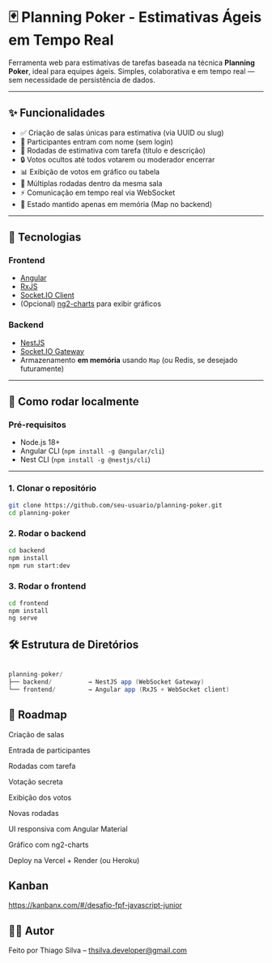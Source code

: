 # 🃏 Planning Poker - Estimativas Ágeis em Tempo Real

Ferramenta web para estimativas de tarefas baseada na técnica **Planning Poker**, ideal para equipes ágeis. Simples, colaborativa e em tempo real — sem necessidade de persistência de dados.

---

## ✨ Funcionalidades

- ✅ Criação de salas únicas para estimativa (via UUID ou slug)
- 👥 Participantes entram com nome (sem login)
- 🔄 Rodadas de estimativa com tarefa (título e descrição)
- 🔒 Votos ocultos até todos votarem ou moderador encerrar
- 📊 Exibição de votos em gráfico ou tabela
- 🔁 Múltiplas rodadas dentro da mesma sala
- ⚡ Comunicação em tempo real via WebSocket
- 🧠 Estado mantido apenas em memória (Map no backend)

---

## 🚀 Tecnologias

### Frontend
- [Angular](https://angular.io/)
- [RxJS](https://rxjs.dev/)
- [Socket.IO Client](https://socket.io/docs/v4/client-api/)
- (Opcional) [ng2-charts](https://valor-software.com/ng2-charts/) para exibir gráficos

### Backend
- [NestJS](https://nestjs.com/)
- [Socket.IO Gateway](https://docs.nestjs.com/websockets/gateways)
- Armazenamento **em memória** usando `Map` (ou Redis, se desejado futuramente)

---

## 🧪 Como rodar localmente

### Pré-requisitos

- Node.js 18+
- Angular CLI (`npm install -g @angular/cli`)
- Nest CLI (`npm install -g @nestjs/cli`)

---

### 1. Clonar o repositório

```bash
git clone https://github.com/seu-usuario/planning-poker.git
cd planning-poker
```
### 2. Rodar o backend

```bash
cd backend
npm install
npm run start:dev
```

### 3. Rodar o frontend

```bash
cd frontend
npm install
ng serve
```

## 🛠️ Estrutura de Diretórios
```java

planning-poker/
├── backend/          → NestJS app (WebSocket Gateway)
└── frontend/         → Angular app (RxJS + WebSocket client)
```

## 📌 Roadmap
 Criação de salas

 Entrada de participantes

 Rodadas com tarefa

 Votação secreta

 Exibição dos votos

 Novas rodadas

 UI responsiva com Angular Material

 Gráfico com ng2-charts

 Deploy na Vercel + Render (ou Heroku)

## Kanban

 https://kanbanx.com/#/desafio-fpf-javascript-junior



## 🧑‍💻 Autor
Feito por Thiago Silva – thsilva.developer@gmail.com
